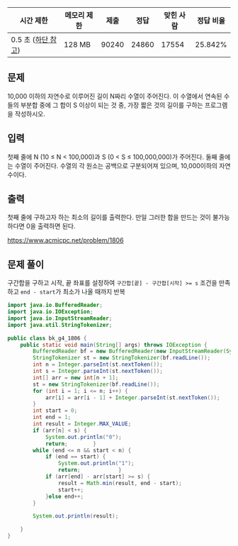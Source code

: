 
  

|시간 제한|메모리 제한|제출|정답|맞힌 사람|정답 비율|
|---|---|---|---|---|---|
|0.5 초 ([하단 참고](https://www.acmicpc.net/problem/1806#))|128 MB|90240|24860|17554|25.842%|

## 문제

10,000 이하의 자연수로 이루어진 길이 N짜리 수열이 주어진다. 이 수열에서 연속된 수들의 부분합 중에 그 합이 S 이상이 되는 것 중, 가장 짧은 것의 길이를 구하는 프로그램을 작성하시오.

## 입력

첫째 줄에 N (10 ≤ N < 100,000)과 S (0 < S ≤ 100,000,000)가 주어진다. 둘째 줄에는 수열이 주어진다. 수열의 각 원소는 공백으로 구분되어져 있으며, 10,000이하의 자연수이다.

## 출력

첫째 줄에 구하고자 하는 최소의 길이를 출력한다. 만일 그러한 합을 만드는 것이 불가능하다면 0을 출력하면 된다.

https://www.acmicpc.net/problem/1806

## 문제 풀이

구간합을 구하고 시작, 끝 좌표를 설정하여 `구간합[끝] - 구간합[시작] >= s` 조건을 만족하고
`end - start`가 최소가 나올 때까지 반복

```java
import java.io.BufferedReader;  
import java.io.IOException;  
import java.io.InputStreamReader;  
import java.util.StringTokenizer;  
  
public class bk_g4_1806 {  
    public static void main(String[] args) throws IOException {  
        BufferedReader bf = new BufferedReader(new InputStreamReader(System.in));  
        StringTokenizer st = new StringTokenizer(bf.readLine());  
        int n = Integer.parseInt(st.nextToken());  
        int s = Integer.parseInt(st.nextToken());  
        int[] arr = new int[n + 1];  
        st = new StringTokenizer(bf.readLine());  
        for (int i = 1; i <= n; i++) {  
            arr[i] = arr[i - 1] + Integer.parseInt(st.nextToken());  
        }  
        int start = 0;  
        int end = 1;  
        int result = Integer.MAX_VALUE;  
        if (arr[n] < s) {  
            System.out.println("0");  
            return;        }  
        while (end <= n && start < n) {  
            if (end == start) {  
                System.out.println("1");  
                return;            }  
            if (arr[end] - arr[start] >= s) {  
                result = Math.min(result, end - start);  
                start++;  
            }else end++;  
        }  
  
        System.out.println(result);  
  
    }  
}
```